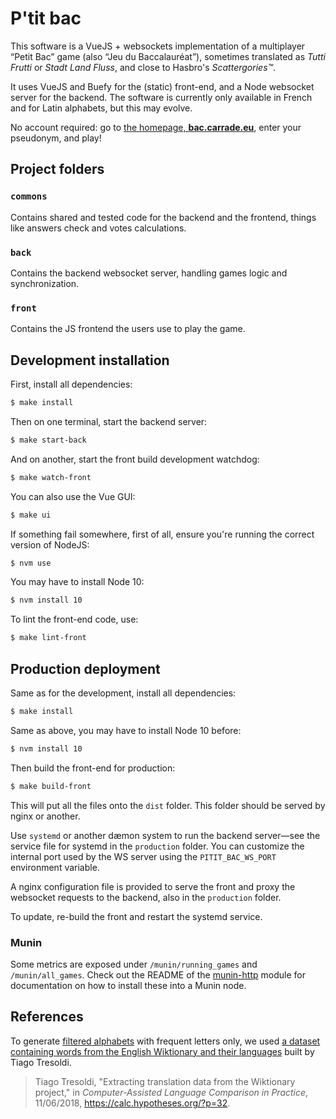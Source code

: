 # P'tit bac

This software is a VueJS + websockets implementation of a multiplayer “Petit Bac” game (also “Jeu du Baccalauréat”), sometimes translated as _Tutti Frutti_ or _Stadt Land Fluss_, and close to Hasbro's _Scattergories™_.

It uses VueJS and Buefy for the (static) front-end, and a Node websocket server for the backend. The software is currently only available in French and for Latin alphabets, but this may evolve.

No account required: go to [the homepage, **bac.carrade.eu**](https://bac.carrade.eu), enter your pseudonym, and play!


## Project folders

### `commons`

Contains shared and tested code for the backend and the frontend, things like answers check and votes calculations.

### `back`

Contains the backend websocket server, handling games logic and synchronization.

### `front`

Contains the JS frontend the users use to play the game.


## Development installation

First, install all dependencies:

```bash
$ make install
```

Then on one terminal, start the backend server:

```bash
$ make start-back
```

And on another, start the front build development watchdog:

```bash
$ make watch-front
```

You can also use the Vue GUI:

```bash
$ make ui
```

If something fail somewhere, first of all, ensure you're running the correct version of NodeJS:

```bash
$ nvm use
```

You may have to install Node 10:

```bash
$ nvm install 10
```

To lint the front-end code, use:

```bash
$ make lint-front
```


## Production deployment

Same as for the development, install all dependencies:

```bash
$ make install
```

Same as above, you may have to install Node 10 before:

```bash
$ nvm install 10
```

Then build the front-end for production:

```bash
$ make build-front
```

This will put all the files onto the `dist` folder. This folder should be served by nginx or another.

Use `systemd` or another dæmon system to run the backend server—see the service file for systemd in the `production` folder. You can customize the internal port used by the WS server using the `PITIT_BAC_WS_PORT` environment variable.

A nginx configuration file is provided to serve the front and proxy the websocket requests to the backend, also in the `production` folder.

To update, re-build the front and restart the systemd service.

### Munin

Some metrics are exposed under `/munin/running_games` and `/munin/all_games`. Check out the README of the [munin-http](munin/README.md) module for documentation on how to install these into a Munin node.


## References

To generate [filtered alphabets](front/data/alphabets.json) with frequent letters only, we used [a dataset containing words from the English Wiktionary and their languages](https://zenodo.org/record/1286991) built by Tiago Tresoldi.

> Tiago Tresoldi, "Extracting translation data from the Wiktionary project," in _Computer-Assisted Language Comparison in Practice_, 11/06/2018, https://calc.hypotheses.org/?p=32.

